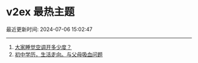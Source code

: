 # v2ex 最热主题

最近更新时间: 2024-07-06 15:02:47

--- 
1. [大家睡觉空调开多少度？](https://www.v2ex.com/t/1055242) 
2. [初中学历，生活走向。与父母吸血问题](https://www.v2ex.com/t/1055258) 
